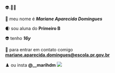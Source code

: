👽.😮‍💨

🤯 meu nome é **_Mariane Aparecida Domingues_**

🌒 sou aluna do **Primeiro B**

👽 tenho **_16y_**

🥶 para entrar em contato comigo **mariane.aparecida.domingues@escola.pr.gov.br** 

♟️ ou insta **@__marihdm**
![](https://media.tenor.com/FbIEm5UJ28sAAAAi/spiderman-tom-holland.gif)
